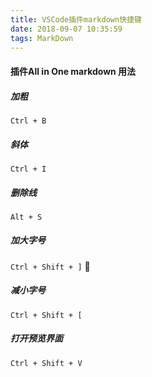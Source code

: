 ```yaml
---
title: VSCode插件markdown快捷键
date: 2018-09-07 10:35:59
tags: MarkDown
---
```


#### 插件All in One markdown 用法
#####  加粗
`Ctrl + B`
##### 斜体
`Ctrl + I `	
##### 删除线
`Alt + S`	 
##### 加大字号
`Ctrl + Shift + ]`  
##### 减小字号
`Ctrl + Shift + [`
##### 打开预览界面
`Ctrl + Shift + V` 

